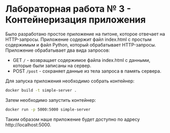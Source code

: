 # Лабораторная работа № 3 - Контейнеризация приложения

Было разработано простое приложение на питоне, которое отвечает на HTTP-запросы. Приложение содержит файл index.html с простым содержимым и файл Python, который обрабатывает HTTP-запросы.
Приложение обрабатывает два вида запросов:
* GET `/` - возвращает содержимое файла index.html с данными, которые были записаны на сервер.
* POST `/post` - сохраняет данные из тела запроса в память сервера.

Для запуска приложения необходимо собрать контейнер:
```bash
docker build -t simple-server .
```

Затем необходимо запустить контейнер:
```bash
docker run -p 5000:5000 simple-server
```

Таким образом наше приложение будет доступно по адресу http://localhost:5000.